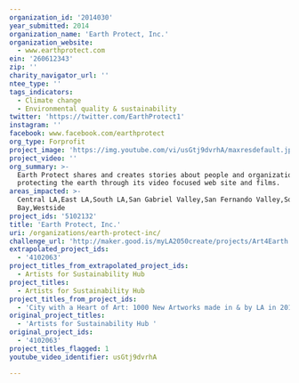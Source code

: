 ```yaml
---
organization_id: '2014030'
year_submitted: 2014
organization_name: 'Earth Protect, Inc.'
organization_website:
  - www.earthprotect.com
ein: '260612343'
zip: ''
charity_navigator_url: ''
ntee_type: ''
tags_indicators:
  - Climate change
  - Environmental quality & sustainability
twitter: 'https://twitter.com/EarthProtect1'
instagram: ''
facebook: www.facebook.com/earthprotect
org_type: Forprofit
project_image: 'https://img.youtube.com/vi/usGtj9dvrhA/maxresdefault.jpg'
project_video: ''
org_summary: >-
  Earth Protect shares and creates stories about people and organizations
  protecting the earth through its video focused web site and films.
areas_impacted: >-
  Central LA,East LA,South LA,San Gabriel Valley,San Fernando Valley,South
  Bay,Westside
project_ids: '5102132'
title: 'Earth Protect, Inc.'
uri: /organizations/earth-protect-inc/
challenge_url: 'http://maker.good.is/myLA2050create/projects/Art4Earth.html'
extrapolated_project_ids:
  - '4102063'
project_titles_from_extrapolated_project_ids:
  - Artists for Sustainability Hub
project_titles:
  - Artists for Sustainability Hub
project_titles_from_project_ids:
  - 'City with a Heart of Art: 1000 New Artworks made in & by LA in 2016'
original_project_titles:
  - 'Artists for Sustainability Hub '
original_project_ids:
  - '4102063'
project_titles_flagged: 1
youtube_video_identifier: usGtj9dvrhA

---
```

